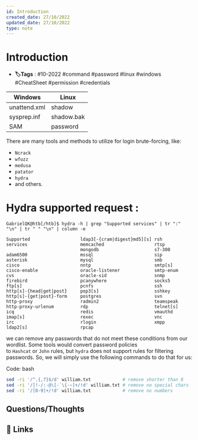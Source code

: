 ```yaml
---
id: Introduction
created_date: 27/10/2022
updated_date: 27/10/2022
type: note
---
```


#  Introduction
- **🏷️Tags** :  #10-2022 #command #password #linux #windows #CheatSheet #permission #credentials 


| **Windows** | **Linux** |
| ------------- | ----------- |
| unattend.xml  | shadow       |
 |sysprep.inf|shadow.bak|
|SAM|password|


There are many tools and methods to utilize for login brute-forcing, like:

-   `Ncrack`
-   `wfuzz`
-   `medusa`
-   `patator`
-   `hydra`
-   and others.

# Hydra supported request : 
```shell-session
GabrielQK@htb[/htb]$ hydra -h | grep "Supported services" | tr ":" "\n" | tr " " "\n" | column -e

Supported			        ldap3[-{cram|digest}md5][s]	rsh
services			        memcached					rtsp
				            mongodb						s7-300
adam6500			        mssql						sip
asterisk			        mysql						smb
cisco				        nntp						smtp[s]
cisco-enable		        oracle-listener				smtp-enum
cvs				            oracle-sid					snmp
firebird			        pcanywhere					socks5
ftp[s]				        pcnfs						ssh
http[s]-{head|get|post}		pop3[s]						sshkey
http[s]-{get|post}-form		postgres					svn
http-proxy		        	radmin2						teamspeak
http-proxy-urlenum		    rdp				  		    telnet[s]
icq				            redis						vmauthd
imap[s]		        		rexec						vnc
irc				            rlogin						xmpp
ldap2[s]		        	rpcap
```

we can remove any passwords that do not meet these conditions from our wordlist. Some tools would convert password policies to `Hashcat` or `John` rules, but `hydra` does not support rules for filtering passwords. So, we will simply use the following commands to do that for us:

Code: bash

```bash
sed -ri '/^.{,7}$/d' william.txt            # remove shorter than 8
sed -ri '/[!-/:-@\[-`\{-~]+/!d' william.txt # remove no special chars
sed -ri '/[0-9]+/!d' william.txt            # remove no numbers
```


## Questions/Thoughts


## 🔗 Links
